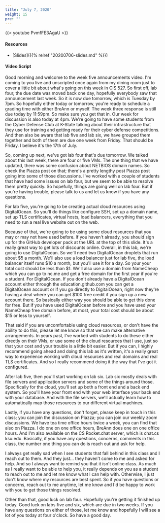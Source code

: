 ```yaml
---
title: "July 7, 2020"
weight: 15
pre: ""
---
```


{{< youtube PvmfFE3AgaU >}}

#### Resources

* [Slides]({{% relref "20200706-slides.md"  %}})

#### Video Script

Good morning and welcome to the week five announcements video. I'm coming to you live and unscripted once again from my dining room just to cover a little bit about what's going on this week in CIS 527. So first off, lab four, the due date was moved back one day, hopefully everybody saw that announcement last week. So it is now due tomorrow, which is Tuesday by 7pm. So hopefully either today or tomorrow, you're ready to schedule a grading time with either BreAnn or myself. The week three response is still due today by 11:59pm. So make sure you get that in. Our week for discussion is also today at 4pm. We're going to have some students from the Cyber Defense Club at K-State talking about their infrastructure that they use for training and getting ready for their cyber defense competitions. And then also be aware that lab five and lab six, we have grouped them together and both of them are due one week from Friday. That should be Friday. I believe it's the 17th of July. 

So, coming up next, we've got lab four that's due tomorrow. We talked about this last week, there are four or five VMs. The one thing that we have updated, there was some confusion about NETBIOS domain names. So check the Piazza post on that; there's a pretty lengthy post Piazza post going into some of those discussions. I've worked with a couple of students that have had some issues on lab four, but we seem to be able to resolve them pretty quickly. So hopefully, things are going well on lab four. But if you're having trouble, please talk to us and let us know if you have any questions.

For lab five, you're going to be creating actual cloud resources using DigitalOcean. So you'll do things like configure SSH, set up a domain name, set up TLS certificates, virtual hosts, load balancers, everything that you need to run a real live website out on the web. 

Because of that, we're going to be using some cloud resources that you may or may not have used before. If you haven't already, you should sign up for the GitHub developer pack at the URL at the top of this slide. It's a really great way to get lots of discounts online. Overall, in this lab, we're going to use DigitalOcean. So we'll need two DigitalOcean droplets that run about $5 a month. We'll also use a load balancer just for lab five, the load balancer itself runs $10 a month, but you'll use it for a day. So your your total cost should be less than $1. We'll also use a domain from NameCheap which you can go to nc.me and get a free domain for the first year if you're a student. For DigitalOcean. If you don't already have a DigitalOcean account either through the education.github.com you can get a DigitalOcean account or if you go directly to DigitalOcean, right now they're having a deal where you can get $100 free credit if you sign up a new account there. So basically either way you should be able to get this done for free. But if you have used DigitalOcean before and you have used your NameCheap free domain before, at most, your total cost should be about $15 or less to yourself. 

That said if you are uncomfortable using cloud resources, or don't have the ability to do this, please let me know so that we can make alternative arrangements. In years past, I've worked with students to do these either directly on their VMs, or use some of the cloud resources that I use, just so that your cost and your trouble is a little bit easier. But if you can, I highly recommend going ahead and doing this lab as it's written, it's a really great way to experience working with cloud resources and real domains and real TLS certificates. And so I really recommend doing it the way that I've got it configured.

After lab five, then you'll start working on lab six. Lab six mostly deals with file servers and application servers and some of the things around those. Specifically for the cloud, you'll set up both a front end and a back end system. So you'll have your front end with your web interface your back end with your database. And with the file servers, we'll actually learn how to automatically map those resources to our different virtual machines.

Lastly, if you have any questions, don't forget, please keep in touch in this class; you can join the discussion on Piazza; you can join our weekly zoom discussions. We have tea time office hours twice a week, you can find that also on Piazza. I do one on one office hours, BreAnn does one on one office hours. And I'm also available on the CS Rocket.chat server, which is chat.cs ksu.edu. Basically, if you have any questions, concerns, comments in this class, the number one thing you can do is reach out and ask for help. 

I always get really sad when I see students that fall behind in this class and I reach out to them. And they just... they haven't come to me and asked for help. And so I always want to remind you that it isn't online class. As much as I really want to be able to help you, it really depends on you as a student to reach out to me and let me know what I can help with. Otherwise, I just don't know where my resources are best spent. So if you have questions or concerns, reach out to me anytime, let me know and I'd be happy to work with you to get those things resolved. 

Other than that, good luck on lab four. Hopefully you're getting it finished up today. Good luck on labs five and six, which are due in two weeks. If you have any questions on either of those, let me know and hopefully I will see a lot of you today at four o'clock. So have a good day.


